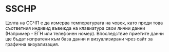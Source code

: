 # SSCHP
Целта на ССЧП е да измерва температурата на човек, като преди това съответния индивид въвежда на клавиатура свои лични данни (Например - ЕГН или телефонен номер). Впоследствие приетите данни ще бъдат изпратени към база данни и визуализирани чрез сайт за графична визуализация.
